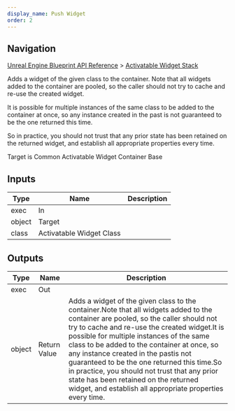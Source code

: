 ```yaml
---
display_name: Push Widget
order: 2
---
```

## Navigation

[Unreal Engine Blueprint API Reference](https://dev.epicgames.com/documentation/en-us/unreal-engine/BlueprintAPI) > [Activatable Widget Stack](https://dev.epicgames.com/documentation/en-us/unreal-engine/BlueprintAPI/ActivatableWidgetStack)

Adds a widget of the given class to the container.
Note that all widgets added to the container are pooled, so the caller should not try to cache and re-use the created widget.

It is possible for multiple instances of the same class to be added to the container at once, so any instance created in the past
is not guaranteed to be the one returned this time.

So in practice, you should not trust that any prior state has been retained on the returned widget, and establish all appropriate properties every time.

Target is Common Activatable Widget Container Base

## Inputs

| Type | Name | Description |
| --- | --- | --- |
| exec | In |  |
| object | Target |  |
| class | Activatable Widget Class |  |

## Outputs

| Type | Name | Description |
| --- | --- | --- |
| exec | Out |  |
| object | Return Value | Adds a widget of the given class to the container.Note that all widgets added to the container are pooled, so the caller should not try to cache and re-use the created widget.It is possible for multiple instances of the same class to be added to the container at once, so any instance created in the pastis not guaranteed to be the one returned this time.So in practice, you should not trust that any prior state has been retained on the returned widget, and establish all appropriate properties every time. |
